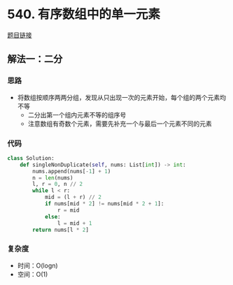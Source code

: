 # 540. 有序数组中的单一元素

[题目链接](https://leetcode.cn/problems/single-element-in-a-sorted-array/)

## 解法一：二分

### 思路

- 将数组按顺序两两分组，发现从只出现一次的元素开始，每个组的两个元素均不等
  - 二分出第一个组内元素不等的组序号
  - 注意数组有奇数个元素，需要先补充一个与最后一个元素不同的元素

### 代码

```py
class Solution:
    def singleNonDuplicate(self, nums: List[int]) -> int:
        nums.append(nums[-1] + 1)
        n = len(nums)
        l, r = 0, n // 2
        while l < r:
            mid = (l + r) // 2
            if nums[mid * 2] != nums[mid * 2 + 1]:
                r = mid
            else:
                l = mid + 1
        return nums[l * 2]
```

### 复杂度

- 时间：O(logn)
- 空间：O(1)
